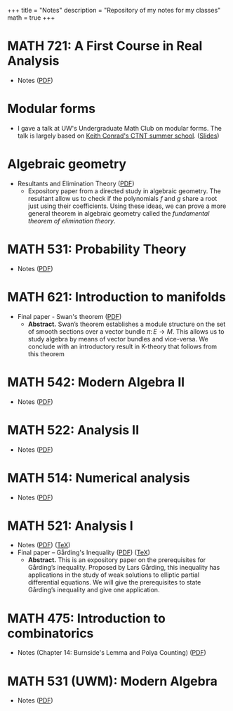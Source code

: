 +++
title = "Notes"
description = "Repository of my notes for my classes"
math = true
+++

# MATH 721: A First Course in Real Analysis

- Notes ([PDF](/pdf/math721/main_721.pdf))

# Modular forms

- I gave a talk at UW's Undergraduate Math Club on modular forms. The talk is largely based on [Keith Conrad's CTNT summer school](https://www.youtube.com/playlist?list=PLJUSzeW191Qx_rdAS8sd4nTNlSyLt97Q4). ([Slides](/pdf/modular_forms.pdf))

# Algebraic geometry

- Resultants and Elimination Theory ([PDF](/pdf/resultants_and_elimination_theory.pdf))
  - Expository paper from a directed study in algebraic geometry. The resultant allow us to check if the polynomials $f$ and $g$ share a root just using their coefficients. Using these ideas, we can prove a more general theorem in algebraic geometry called the _fundamental theorem of elimination theory_.

# MATH 531: Probability Theory

- Notes ([PDF](/pdf/math531/main_531.pdf))

# MATH 621: Introduction to manifolds

- Final paper - Swan's theorem ([PDF](/pdf/math621/swans-theorem.pdf))
  - **Abstract.** Swan’s theorem establishes a module structure on the set of smooth sections over a vector bundle $\pi\colon E\to M$.
    This allows us to study algebra by means
    of vector bundles and vice-versa. We conclude with an introductory result in K-theory that follows from this theorem

# MATH 542: Modern Algebra II

- Notes ([PDF](/pdf/math542/main_542.pdf))

# MATH 522: Analysis II

- Notes ([PDF](/pdf/math522/main_522.pdf))

# MATH 514: Numerical analysis

- Notes ([PDF](/pdf/math514/main_514.pdf))

# MATH 521: Analysis I

- Notes ([PDF](/pdf/math521/main_521.pdf)) ([TeX](/pdf/math521/main_521.tex))
- Final paper – Gårding's Inequality ([PDF](/pdf/math521/gardings_inequality_521.pdf)) ([TeX](/pdf/math521/main_honors_paper.tex))
  - **Abstract.** This is an expository paper on the prerequisites for Gårding’s inequality.
    Proposed by Lars Gårding, this inequality has applications in the
    study of weak solutions to elliptic partial differential equations.
    We will give the prerequisites to
    state Gårding’s inequality and give one application.

# MATH 475: Introduction to combinatorics

- Notes (Chapter 14: Burnside's Lemma and Polya Counting) ([PDF](/pdf/math475/main_475.pdf))

# MATH 531 (UWM): Modern Algebra

- Notes ([PDF](/pdf/math531uwm/MATH-531-Notes.pdf))
